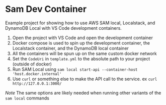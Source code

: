 # Sam Dev Container

Example project for showing how to use AWS SAM local, Localstack, and DynamoDB Local with VS Code development containers.

1. Open the project with VS Code and open the development container
2. Docker compose is used to spin up the development container, the Localstack container, and the DynamoDB local container
3. All the containers will be spun up on the same custom docker network
4. Set the `CodeUri` in `template.yml` to the absolute path to your project (outside of docker)
5. Run SAM Local using `sam local start-api --container-host 'host.docker.internal'`
6. Use `curl` or something else to make the API call to the service. ex `curl http://127.0.0.1:3000/`

_Note_ The same options are likely needed when running other variants of the `sam local` commands
